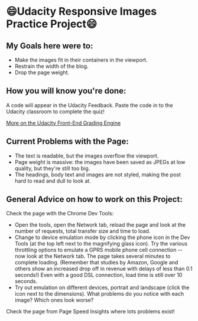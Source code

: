 # :smile:Udacity Responsive Images Practice Project:smile:



## My Goals here were to:

- Make the images fit in their containers in the viewport.
- Restrain the width of the blog.
- Drop the page weight.

## How you will know you're done:

A code will appear in the Udacity Feedback. Paste the code in to the Udacity classroom to complete the quiz!

[More on the Udacity Front-End Grading Engine](https://github.com/udacity/frontend-grading-engine)

## Current Problems with the Page:

- The text is readable, but the images overflow the viewport.
- Page weight is massive: the images have been saved as JPEGs at low quality, but they're still too big.
- The headings, body text and images are not styled, making the post hard to read and dull to look at.

## General Advice on how to work on this Project:

Check the page with the Chrome Dev Tools:

- Open the tools, open the Network tab, reload the page and look at the number of requests, total transfer size and time to load.
- Change to device emulation mode by clicking the phone icon in the Dev Tools (at the top left next to the magnifying glass icon). Try the various throttling options to emulate a GPRS mobile phone cell connection -- now look at the Network tab. The page takes several minutes to complete loading. (Remember that studies by Amazon, Google and others show an increased drop off in revenue with delays of less than 0.1 seconds!) Even with a good DSL connection, load time is still over 10 seconds.
- Try out emulation on different devices, portrait and landscape (click the icon next to the dimensions). What problems do you notice with each image? Which ones look worse?

Check the page from Page Speed Insights where lots problems exist!
